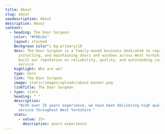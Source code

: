```yaml
---
title: About
slug: about
seodescription: About
description: About
content:
  - heading: The Door Surgeon
    color: "#f0bcbc"
    layout: stacked
    Beckgroun Color": bg-primary/10
    desc: The Door Surgeon is a family-owned business dedicated to repairing,
      installing, and maintaining doors and windows across West Yorkshire We’ve
      built our reputation on reliability, quality, and outstanding customer
      service
    highlight: Who are we?
    type: hero
    link: The Door Surgeon
    image: static/images/uploads/about-banner.png
    linkTitle: The Door Surgeon
  - type: stats
    heading: " "
    description:
      "With over 25 years experience, we have been delivering high quality
      service throughout West Yorkshire "
    stats:
      - value: 25+
        description: years experience
---
```

